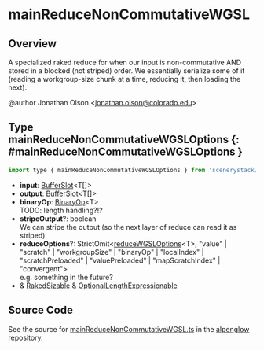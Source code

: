 # mainReduceNonCommutativeWGSL

## Overview

A specialized raked reduce for when our input is non-commutative AND stored in a blocked (not striped) order.
We essentially serialize some of it (reading a workgroup-size chunk at a time, reducing it, then loading the next).

@author Jonathan Olson &lt;jonathan.olson@colorado.edu&gt;

## Type mainReduceNonCommutativeWGSLOptions {: #mainReduceNonCommutativeWGSLOptions }


```js
import type { mainReduceNonCommutativeWGSLOptions } from 'scenerystack/alpenglow';
```


- **input**: [BufferSlot](../alpenglow/BufferSlot.md)&lt;T[]&gt;
- **output**: [BufferSlot](../alpenglow/BufferSlot.md)&lt;T[]&gt;
- **binaryOp**: [BinaryOp](../alpenglow/ConcreteType.md#BinaryOp)&lt;T&gt;
<br>  TODO: length handling?!?
- **stripeOutput**?: <span style="color: hsla(calc(var(--md-hue) + 180deg),80%,40%,1);">boolean</span>
<br>  We can stripe the output (so the next layer of reduce can read it as striped)
- **reduceOptions**?: StrictOmit&lt;[reduceWGSLOptions](../alpenglow/reduceWGSL.md#reduceWGSLOptions)&lt;T&gt;, "value" | "scratch" | "workgroupSize" | "binaryOp" | "localIndex" | "scratchPreloaded" | "valuePreloaded" | "mapScratchIndex" | "convergent"&gt;
<br>  e.g. something in the future?
- &amp; [RakedSizable](../alpenglow/WGSLUtils.md#RakedSizable) &amp; [OptionalLengthExpressionable](../alpenglow/WGSLUtils.md#OptionalLengthExpressionable)




## Source Code

See the source for [mainReduceNonCommutativeWGSL.ts](https://github.com/phetsims/alpenglow/blob/main/js/webgpu/wgsl/gpu/mainReduceNonCommutativeWGSL.ts) in the [alpenglow](https://github.com/phetsims/alpenglow) repository.
